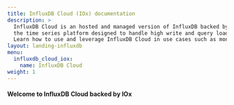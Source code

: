 ```yaml
---
title: InfluxDB Cloud (IOx) documentation
description: >
  InfluxDB Cloud is an hosted and managed version of InfluxDB backed by IOx,
  the time series platform designed to handle high write and query loads.
  Learn how to use and leverage InfluxDB Cloud in use cases such as monitoring metrics, IoT data, and events.
layout: landing-influxdb
menu:
  influxdb_cloud_iox:
    name: InfluxDB Cloud
weight: 1
---
```


#### Welcome to InfluxDB Cloud backed by IOx
